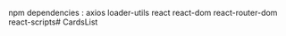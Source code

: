 npm dependencies :
    axios
    loader-utils
    react
    react-dom
    react-router-dom
    react-scripts#   C a r d s L i s t  
 